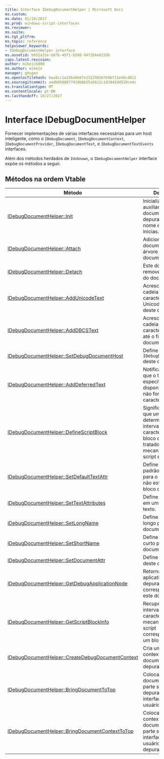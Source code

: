 ```yaml
---
title: Interface IDebugDocumentHelper | Microsoft Docs
ms.custom: 
ms.date: 01/18/2017
ms.prod: windows-script-interfaces
ms.reviewer: 
ms.suite: 
ms.tgt_pltfrm: 
ms.topic: reference
helpviewer_keywords:
- IDebugDocumentHelper interface
ms.assetid: b652a31e-b87b-45f1-b586-94f2b6e822db
caps.latest.revision: 
author: mikejo5000
ms.author: mikejo
manager: ghogen
ms.openlocfilehash: baadcc1e2dba0b07e132298167b9b711e40cd912
ms.sourcegitcommit: aadb9588877418b8b55a5612c1d3842d4520ca4c
ms.translationtype: MT
ms.contentlocale: pt-BR
ms.lasthandoff: 10/27/2017
---
```

# <a name="idebugdocumenthelper-interface"></a>Interface IDebugDocumentHelper
Fornecer implementações de várias interfaces necessárias para um host inteligente, como o `IDebugDocument`, `IDebugDocumentContext`, `IDebugDocumentProvider`, `IDebugDocumentText`, e `IDebugDocumentTextEvents` interfaces.  
  
 Além dos métodos herdados de `IUnknown`, o `IDebugDocumentHelper` interface expõe os métodos a seguir.  
  
## <a name="methods-in-vtable-order"></a>Métodos na ordem Vtable  
  
|Método|Descrição|  
|------------|-----------------|  
|[IDebugDocumentHelper::Init](../../winscript/reference/idebugdocumenthelper-init.md)|Inicializa um auxiliar de documentos de depuração com um nome e atributos inicias.|  
|[IDebugDocumentHelper::Attach](../../winscript/reference/idebugdocumenthelper-attach.md)|Adiciona este documento à árvore do documento.|  
|[IDebugDocumentHelper::Detach](../../winscript/reference/idebugdocumenthelper-detach.md)|Este documento remove da árvore do documento.|  
|[IDebugDocumentHelper::AddUnicodeText](../../winscript/reference/idebugdocumenthelper-addunicodetext.md)|Acrescenta uma cadeia de caracteres Unicode até o fim deste documento.|  
|[IDebugDocumentHelper::AddDBCSText](../../winscript/reference/idebugdocumenthelper-adddbcstext.md)|Acrescenta uma cadeia de caracteres DBCS até o fim deste documento.|  
|[IDebugDocumentHelper::SetDebugDocumentHost](../../winscript/reference/idebugdocumenthelper-setdebugdocumenthost.md)|Define o `IDebugDocumentHost` deste documento.|  
|[IDebugDocumentHelper::AddDeferredText](../../winscript/reference/idebugdocumenthelper-adddeferredtext.md)|Notifica o auxiliar que o texto especificado está disponível, mas ele não fornece os caracteres.|  
|[IDebugDocumentHelper::DefineScriptBlock](../../winscript/reference/idebugdocumenthelper-definescriptblock.md)|Significa o auxiliar que um determinado intervalo de caracteres é um bloco de script tratado pelo mecanismo de script específico.|  
|[IDebugDocumentHelper::SetDefaultTextAttr](../../winscript/reference/idebugdocumenthelper-setdefaulttextattr.md)|Define os atributos padrão a ser usado para o texto que não está em um bloco de script.|  
|[IDebugDocumentHelper::SetTextAttributes](../../winscript/reference/idebugdocumenthelper-settextattributes.md)|Define os atributos em um intervalo de texto.|  
|[IDebugDocumentHelper::SetLongName](../../winscript/reference/idebugdocumenthelper-setlongname.md)|Define o nome longo para o documento.|  
|[IDebugDocumentHelper::SetShortName](../../winscript/reference/idebugdocumenthelper-setshortname.md)|Define o nome curto para o documento.|  
|[IDebugDocumentHelper::SetDocumentAttr](../../winscript/reference/idebugdocumenthelper-setdocumentattr.md)|Define os atributos deste documento.|  
|[IDebugDocumentHelper::GetDebugApplicationNode](../../winscript/reference/idebugdocumenthelper-getdebugapplicationnode.md)|Retorna o nó de aplicativo de depuração correspondente a este documento.|  
|[IDebugDocumentHelper::GetScriptBlockInfo](../../winscript/reference/idebugdocumenthelper-getscriptblockinfo.md)|Recupera o intervalo de caracteres e o mecanismo de script correspondente a um bloco de script.|  
|[IDebugDocumentHelper::CreateDebugDocumentContext](../../winscript/reference/idebugdocumenthelper-createdebugdocumentcontext.md)|Cria um novo contexto de documento de depuração.|  
|[IDebugDocumentHelper::BringDocumentToTop](../../winscript/reference/idebugdocumenthelper-bringdocumenttotop.md)|Coloca este documento para a parte superior do depurador interface do usuário.|  
|[IDebugDocumentHelper::BringDocumentContextToTop](../../winscript/reference/idebugdocumenthelper-bringdocumentcontexttotop.md)|Coloca um contexto deste documento para a parte superior na interface de usuário do depurador.|
